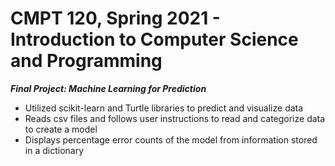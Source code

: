 # CMPT 120, Spring 2021 - Introduction to Computer Science and Programming
_**Final Project: Machine Learning for Prediction**_

- Utilized scikit-learn and Turtle libraries to predict and visualize data
- Reads csv files and follows user instructions to read and categorize data to create a model
- Displays percentage error counts of the model from information stored in a dictionary
